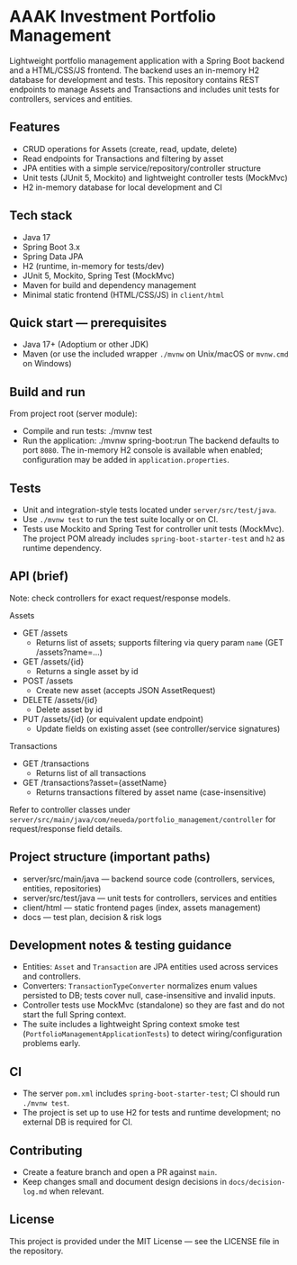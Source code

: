 # AAAK Investment Portfolio Management

Lightweight portfolio management application with a Spring Boot backend and a HTML/CSS/JS frontend. The backend uses an in-memory H2 database for development and tests. This repository contains REST endpoints to manage Assets and Transactions and includes unit tests for controllers, services and entities.

## Features
- CRUD operations for Assets (create, read, update, delete)
- Read endpoints for Transactions and filtering by asset
- JPA entities with a simple service/repository/controller structure
- Unit tests (JUnit 5, Mockito) and lightweight controller tests (MockMvc)
- H2 in-memory database for local development and CI

## Tech stack
- Java 17
- Spring Boot 3.x
- Spring Data JPA
- H2 (runtime, in-memory for tests/dev)
- JUnit 5, Mockito, Spring Test (MockMvc)
- Maven for build and dependency management
- Minimal static frontend (HTML/CSS/JS) in `client/html`

## Quick start — prerequisites
- Java 17+ (Adoptium or other JDK)
- Maven (or use the included wrapper `./mvnw` on Unix/macOS or `mvnw.cmd` on Windows)

## Build and run
From project root (server module):
- Compile and run tests:
  ./mvnw test
- Run the application:
  ./mvnw spring-boot:run
The backend defaults to port `8080`. The in-memory H2 console is available when enabled; configuration may be added in `application.properties`.

## Tests
- Unit and integration-style tests located under `server/src/test/java`.
- Use `./mvnw test` to run the test suite locally or on CI.
- Tests use Mockito and Spring Test for controller unit tests (MockMvc). The project POM already includes `spring-boot-starter-test` and `h2` as runtime dependency.

## API (brief)
Note: check controllers for exact request/response models.

Assets
- GET /assets
  - Returns list of assets; supports filtering via query param `name` (GET /assets?name=...)
- GET /assets/{id}
  - Returns a single asset by id
- POST /assets
  - Create new asset (accepts JSON AssetRequest)
- DELETE /assets/{id}
  - Delete asset by id
- PUT /assets/{id} (or equivalent update endpoint)
  - Update fields on existing asset (see controller/service signatures)

Transactions
- GET /transactions
  - Returns list of all transactions
- GET /transactions?asset={assetName}
  - Returns transactions filtered by asset name (case-insensitive)

Refer to controller classes under `server/src/main/java/com/neueda/portfolio_management/controller` for request/response field details.

## Project structure (important paths)
- server/src/main/java — backend source code (controllers, services, entities, repositories)
- server/src/test/java — unit tests for controllers, services and entities
- client/html — static frontend pages (index, assets management)
- docs — test plan, decision & risk logs

## Development notes & testing guidance
- Entities: `Asset` and `Transaction` are JPA entities used across services and controllers.
- Converters: `TransactionTypeConverter` normalizes enum values persisted to DB; tests cover null, case-insensitive and invalid inputs.
- Controller tests use MockMvc (standalone) so they are fast and do not start the full Spring context.
- The suite includes a lightweight Spring context smoke test (`PortfolioManagementApplicationTests`) to detect wiring/configuration problems early.

## CI
- The server `pom.xml` includes `spring-boot-starter-test`; CI should run `./mvnw test`.
- The project is set up to use H2 for tests and runtime development; no external DB is required for CI.

## Contributing
- Create a feature branch and open a PR against `main`.
- Keep changes small and document design decisions in `docs/decision-log.md` when relevant.

## License
This project is provided under the MIT License — see the LICENSE file in the repository.
